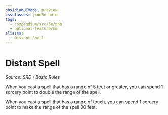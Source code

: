```yaml
---
obsidianUIMode: preview
cssclasses: json5e-note
tags:
  - compendium/src/5e/phb
  - optional-feature/mm
aliases:
  - Distant Spell
---
```

# Distant Spell
*Source: SRD / Basic Rules* 

When you cast a spell that has a range of 5 feet or greater, you can spend 1 sorcery point to double the range of the spell.

When you cast a spell that has a range of touch, you can spend 1 sorcery point to make the range of the spell 30 feet.